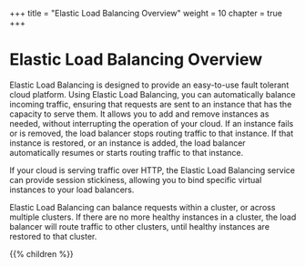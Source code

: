 +++
title = "Elastic Load Balancing Overview"
weight = 10
chapter = true
+++


# Elastic Load Balancing Overview
Elastic Load Balancing is designed to provide an easy-to-use fault tolerant cloud platform. Using Elastic Load Balancing, you can automatically balance incoming traffic, ensuring that requests are sent to an instance that has the capacity to serve them. It allows you to add and remove instances as needed, without interrupting the operation of your cloud. If an instance fails or is removed, the load balancer stops routing traffic to that instance. If that instance is restored, or an instance is added, the load balancer automatically resumes or starts routing traffic to that instance. 

If your cloud is serving traffic over HTTP, the Elastic Load Balancing service can provide session stickiness, allowing you to bind specific virtual instances to your load balancers. 

Elastic Load Balancing can balance requests within a cluster, or across multiple clusters. If there are no more healthy instances in a cluster, the load balancer will route traffic to other clusters, until healthy instances are restored to that cluster. 





{{% children %}}
